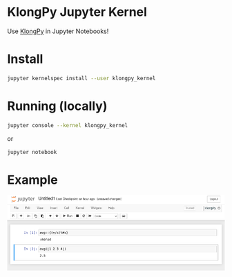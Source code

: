 # KlongPy Jupyter Kernel

Use [KlongPy](http://klongpy.org) in Jupyter Notebooks! 

# Install

```bash
jupyter kernelspec install --user klongpy_kernel
```

# Running (locally) 

```bash
jupyter console --kernel klongpy_kernel
```

or

```bash
jupyter notebook
```

# Example

![Select KlongPy language and have fun!](docs/imgs/nb.png?raw=true)

